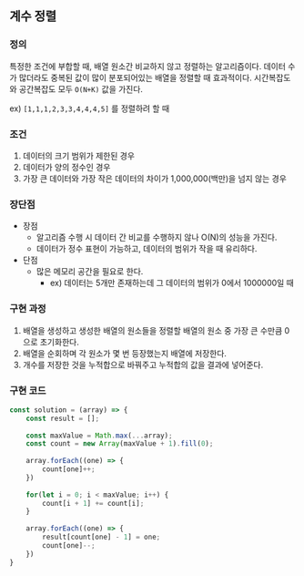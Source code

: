 ## 계수 정렬
### 정의
특정한 조건에 부합할 때, 배열 원소간 비교하지 않고 정렬하는 알고리즘이다. 데이터 수가 많더라도 중복된 값이 많이 분포되어있는 배열을 정렬할 때 효과적이다.
시간복잡도와 공간복잡도 모두 `O(N+K)` 값을 가진다.

ex) `[1,1,1,2,3,3,4,4,4,5]` 를 정렬하려 할 때

### 조건
1. 데이터의 크기 범위가 제한된 경우
2. 데이터가 양의 정수인 경우
3. 가장 큰 데이터와 가장 작은 데이터의 차이가 1,000,000(백만)을 넘지 않는 경우

### 장단점
- 장점
  - 알고리즘 수행 시 데이터 간 비교를 수행하지 않나 O(N)의 성능을 가진다.
  - 데이터가 정수 표현이 가능하고, 데이터의 범위가 작을 때 유리하다.
- 단점
  - 많은 메모리 공간을 필요로 한다.
    - ex) 데이터는 5개만 존재하는데 그 데이터의 범위가 0에서 1000000일 때

### 구현 과정
1. 배열을 생성하고 생성한 배열의 원소들을 정렬할 배열의 원소 중 가장 큰 수만큼 0으로 초기화한다.
2. 배열을 순회하며 각 원소가 몇 번 등장했는지 배열에 저장한다.
3. 개수를 저장한 것을 누적합으로 바꿔주고 누적합의 값을 결과에 넣어준다.

### 구현 코드
```javascript
const solution = (array) => {
    const result = [];
    
    const maxValue = Math.max(...array);
    const count = new Array(maxValue + 1).fill(0);
    
    array.forEach((one) => {
        count[one]++;
    })
    
    for(let i = 0; i < maxValue; i++) {
        count[i + 1] += count[i];
    }
    
    array.forEach((one) => {
        result[count[one] - 1] = one;
        count[one]--;
    })
}
```
